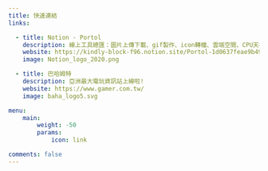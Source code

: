 ```yaml
---
title: 快速連結
links:

  - title: Notion - Portol 
    description: 線上工具總匯：圖片上傳下載、gif製作、icon轉檔、雲端空間、CPU天梯、顯卡天梯等網站收錄
    website: https://kindly-block-f96.notion.site/Portol-1d0637feae9b49829cada5164f2bc1b7
    image: Notion_logo_2020.png

  - title: 巴哈姆特
    description: 亞洲最大電玩資訊站上線啦!
    website: https://www.gamer.com.tw/
    image: baha_logo5.svg

menu:
    main: 
        weight: -50
        params:
            icon: link

comments: false
---
```











